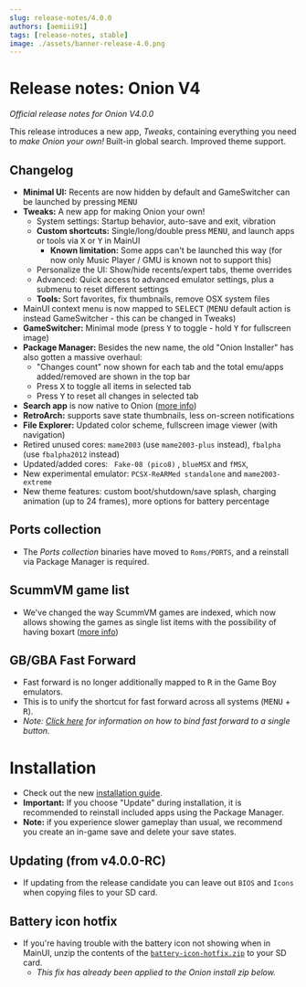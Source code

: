 ```yaml
---
slug: release-notes/4.0.0
authors: [aemiii91]
tags: [release-notes, stable]
image: ./assets/banner-release-4.0.png
---
```


# Release notes: Onion V4

*Official release notes for Onion V4.0.0*

This release introduces a new app, *Tweaks*, containing everything you need to *make Onion your own!* Built-in global search. Improved theme support.

<Truncate />

## Changelog

- **Minimal UI:** Recents are now hidden by default and GameSwitcher can be launched by pressing <kbd>MENU</kbd>
- **Tweaks:** A new app for making Onion your own!
   - System settings: Startup behavior, auto-save and exit, vibration
   - **Custom shortcuts:** Single/long/double press <kbd>MENU</kbd>, and launch apps or tools via <kbd>X</kbd> or <kbd>Y</kbd> in MainUI
      - **Known limitation:** Some apps can't be launched this way (for now only Music Player / GMU is known not to support this)
   - Personalize the UI: Show/hide recents/expert tabs, theme overrides
   - Advanced: Quick access to advanced emulator settings, plus a submenu to reset different settings
   - **Tools:** Sort favorites, fix thumbnails, remove OSX system files
- MainUI context menu is now mapped to <kbd>SELECT</kbd> (<kbd>MENU</kbd> default action is instead GameSwitcher - this can be changed in Tweaks)
- **GameSwitcher:** Minimal mode (press <kbd>Y</kbd> to toggle - hold <kbd>Y</kbd> for fullscreen image)
- **Package Manager:** Besides the new name, the old "Onion Installer" has also gotten a massive overhaul:
   - "Changes count" now shown for each tab and the total emu/apps added/removed are shown in the top bar
   - Press <kbd>X</kbd> to toggle all items in selected tab
   - Press <kbd>Y</kbd> to reset all changes in selected tab
- **Search app** is now native to Onion ([more info](https://github.com/OnionUI/Onion#search))
- **RetroArch:** supports save state thumbnails, less on-screen notifications
- **File Explorer:** Updated color scheme, fullscreen image viewer (with navigation)
- Retired unused cores: `mame2003` (use `mame2003-plus` instead), `fbalpha` (use `fbalpha2012` instead)
- Updated/added cores: ` Fake-08 (pico8)` , `blueMSX` and `fMSX`, 
- New experimental emulator: `PCSX-ReARMed standalone` and `mame2003-extreme`
- New theme features: custom boot/shutdown/save splash, charging animation (up to 24 frames), more options for battery percentage

## Ports collection

- The *Ports collection* binaries have moved to `Roms/PORTS`, and a reinstall via Package Manager is required.

## ScummVM game list

- We've changed the way ScummVM games are indexed, which now allows showing the games as single list items with the possibility of having boxart ([more info](https://github.com/OnionUI/Onion/wiki/Emulators#scummvm-))

## GB/GBA Fast Forward

- Fast forward is no longer additionally mapped to <kbd>R</kbd> in the Game Boy emulators.
- This is to unify the shortcut for fast forward across all systems (<kbd>MENU</kbd> + <kbd>R</kbd>).
- *Note: [Click here](https://github.com/OnionUI/Onion/wiki/Frequently-Asked-Questions-(FAQ)#how-do-i-bind-fast-forward-to-a-single-button:~:text=How%20do%20I%20bind%20Fast%20Forward%20to%20a%20single%20button%3F) for information on how to bind fast forward to a single button.*

# Installation

- Check out the new [installation guide](https://github.com/OnionUI/Onion/wiki/Installation).
- **Important:** If you choose "Update" during installation, it is recommended to reinstall included apps using the Package Manager.
- **Note:** if you experience slower gameplay than usual, we recommend you create an in-game save and delete your save states.

## Updating (from v4.0.0-RC)

- If updating from the release candidate you can leave out `BIOS` and `Icons` when copying files to your SD card.

## Battery icon hotfix

- If you're having trouble with the battery icon not showing when in MainUI, unzip the contents of the [`battery-icon-hotfix.zip`](https://github.com/OnionUI/Onion/releases/download/v4.0.0/battery-icon-hotfix.zip) to your SD card.
  - *This fix has already been applied to the Onion install zip below.*
